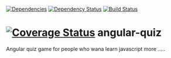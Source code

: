[![Dependencies](http://img.shields.io/david/HichemBenChaaben/angular-quiz.svg?style=flat)](https://github.com/HichemBenChaaben/angular-quiz)
[![Dependency Status](https://david-dm.org/HichemBenChaaben/angular-quiz.svg)](https://github.com/HichemBenChaaben/angular-quiz)
[![Build Status](https://travis-ci.org/HichemBenChaaben/angular-quiz.svg?branch=master)](https://travis-ci.org/HichemBenChaaben/angular-quiz)

[![Coverage Status](https://img.shields.io/coveralls/HichemBenChaaben/angular-quiz.svg)](https://coveralls.io/r/HichemBenChaaben/angular-quiz)
angular-quiz
============

Angular quiz game for people who wana learn javascript more ..... 

